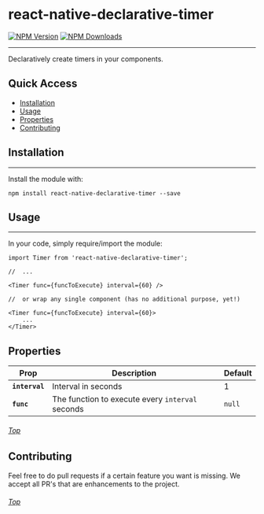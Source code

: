 # react-native-declarative-timer

[![NPM Version](https://img.shields.io/npm/v/react-native-declarative-timer.svg?style=flat)](https://www.npmjs.com/package/react-native-declarative-timer)
[![NPM Downloads](https://img.shields.io/npm/dm/react-native-declarative-timer.svg?style=flat)](https://www.npmjs.com/package/react-native-declarative-timer)

---
Declaratively create timers in your components. <a name='top'/>

## Quick Access
* <a href='#install'>Installation</a>
* <a href='#usage'>Usage</a>
* <a href='#properties'>Properties</a>
* <a href='#contributing'>Contributing</a>

## <a name='install'>Installation</a>
---
Install the module with:


```JS
npm install react-native-declarative-timer --save
```

## <a name='usage'>Usage</a>
---
In your code, simply require/import the module:

```JS
import Timer from 'react-native-declarative-timer';

//  ...

<Timer func={funcToExecute} interval={60} />

//  or wrap any single component (has no additional purpose, yet!)

<Timer func={funcToExecute} interval={60}>
    ...
</Timer>
```

## <a name='properties'>Properties</a>

| Prop | Description | Default |
|---|---|---|
|**`interval`**|Interval in seconds|1|
|**`func`**|The function to execute every `interval` seconds |`null`|

###### <a href='#top'>Top</a>

## <a name='#Contributing'>Contributing</a>
Feel free to do pull requests if a certain feature you want is missing.  We accept all PR's that are enhancements to the project.

###### <a href='#top'>Top</a>
